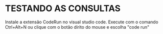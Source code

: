 # TESTANDO AS CONSULTAS

Instale a extensão CodeRun no visual studio code.
Execute com o comando Ctrl+Alt+N ou clique com o botão dirito do mouse e escolha "code run"